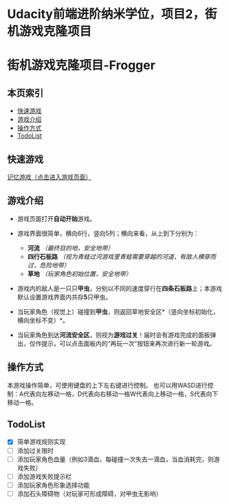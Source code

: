 Udacity前端进阶纳米学位，项目2，街机游戏克隆项目
=======
# 街机游戏克隆项目-Frogger

## <i class="icon-list"></i> 本页索引
* [快速游戏](#快速游戏)
* [游戏介绍](#游戏介绍)
* [操作方式](#操作方式)
* [TodoList](TodoList)

## 快速游戏

[记忆游戏（点击进入游戏页面）](https://sansregret.github.io/udacity/project-two/index)

## 游戏介绍
- 游戏页面打开**自动开始**游戏。
- 游戏界面很简单，横向6行，竖向5列；横向来看，从上到下分别为：
    - **河流** *（最终目的地，安全地带）*
    - **四行石板路** *（视为青蛙过河游戏里青蛙需要穿越的河道，有敌人横穿而过，危险地带）*
    - **草地** *（玩家角色初始位置，安全地带）*

- 游戏内的敌人是一只只**甲虫**，分别以不同的速度穿行在**四条石板路**上；本游戏默认设置游戏界面内共存**5**只甲虫。
- 当玩家角色（视觉上）碰撞到**甲虫**，则返回草地安全区*（竖向坐标初始化，横向坐标不变）*。
- 当玩家角色到达**河流安全区**，则视为**游戏过关**！届时会有游戏完成的面板弹出，仅作提示，可以点击面板内的“再玩一次”按钮来再次进行新一轮游戏。

## 操作方式
本游戏操作简单，可使用键盘的上下左右键进行控制。
也可以用WASD进行控制：A代表向左移动一格，D代表向右移动一格W代表向上移动一格，S代表向下移动一格。

## TodoList
- [x] 简单游戏规则实现
- [ ] 添加过关限时
- [ ] 添加玩家角色血量（例如3滴血，每碰撞一次失去一滴血，当血消耗完，则游戏失败）
- [ ] 添加游戏失败提示栏
- [ ] 添加玩家角色形象选择功能
- [ ] 添加石头障碍物（对玩家可形成障碍，对甲虫无影响）
